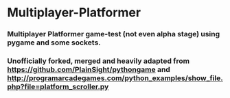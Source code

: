 # Multiplayer-Platformer

### Multiplayer Platformer game-test (not even alpha stage) using pygame and some sockets.

### Unofficially forked, merged and heavily adapted from https://github.com/PlainSight/pythongame and http://programarcadegames.com/python_examples/show_file.php?file=platform_scroller.py
